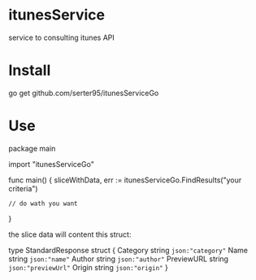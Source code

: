 # itunesService
service to consulting itunes API

# Install

go get github.com/serter95/itunesServiceGo

# Use

package main

import "itunesServiceGo"

func main() {
    sliceWithData, err := itunesServiceGo.FindResults("your criteria")

    // do wath you want
}

the slice data will content this struct:

type StandardResponse struct {
	Category   string `json:"category"`
	Name       string `json:"name"`
	Author     string `json:"author"`
	PreviewURL string `json:"previewUrl"`
	Origin     string `json:"origin"`
}